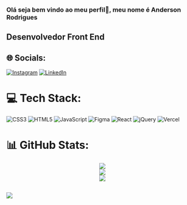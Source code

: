 ### Olá seja bem vindo ao meu perfil👋, meu nome é Anderson  Rodrigues
## Desenvolvedor Front End

## 🌐 Socials:
[![Instagram](https://img.shields.io/badge/Instagram-%23E4405F.svg?logo=Instagram&logoColor=white)](https://instagram.com/https://www.instagram.com/anderson.souza.r/) [![LinkedIn](https://img.shields.io/badge/LinkedIn-%230077B5.svg?logo=linkedin&logoColor=white)](https://www.linkedin.com/in/anderson-rodrigues-s) 

# 💻 Tech Stack:
![CSS3](https://img.shields.io/badge/css3-%231572B6.svg?style=for-the-badge&logo=css3&logoColor=white) ![HTML5](https://img.shields.io/badge/html5-%23E34F26.svg?style=for-the-badge&logo=html5&logoColor=white) ![JavaScript](https://img.shields.io/badge/javascript-%23323330.svg?style=for-the-badge&logo=javascript&logoColor=%23F7DF1E) 	![Figma](https://img.shields.io/badge/figma-%23F24E1E.svg?style=for-the-badge&logo=figma&logoColor=white) ![React](https://img.shields.io/badge/react-%2320232a.svg?style=for-the-badge&logo=react&logoColor=%2361DAFB) ![jQuery](https://img.shields.io/badge/jquery-%230769AD.svg?style=for-the-badge&logo=jquery&logoColor=white) ![Vercel](https://img.shields.io/badge/vercel-%23000000.svg?style=for-the-badge&logo=vercel&logoColor=white)
# 📊 GitHub Stats:

<div align="center">
  
![](https://github-readme-stats.vercel.app/api?username=AndersonRodrigs&theme=react&hide_border=false&include_all_commits=false&count_private=false)<br/>
![](https://github-readme-streak-stats.herokuapp.com/?user=AndersonRodrigs&theme=react&hide_border=false)<br/>
![](https://github-readme-stats.vercel.app/api/top-langs/?username=AndersonRodrigs&theme=react&hide_border=false&include_all_commits=false&count_private=false&layout=compact)
  
</div>

##

[![](https://visitcount.itsvg.in/api?id=AndersonRodrigs&icon=0&color=0)](https://visitcount.itsvg.in)
